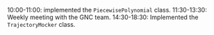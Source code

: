 10:00-11:00: implemented the `PiecewisePolynomial` class.
11:30-13:30: Weekly meeting with the GNC team.
14:30-18:30: Implemented the `TrajectoryMocker` class.